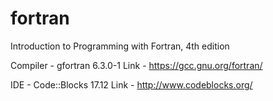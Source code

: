 # fortran
Introduction to Programming with Fortran, 4th edition

Compiler - gfortran 6.3.0-1
Link - https://gcc.gnu.org/fortran/

IDE - Code::Blocks 17.12
Link - http://www.codeblocks.org/
